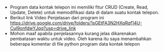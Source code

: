 - Program data kontak telepon ini memiliki fitur CRUD (Create, Read, Update, Delete) untuk memodifikasi data di dalam suatu kontak telepon.
- Berikut link Video Penjelasan dari program ini https://drive.google.com/drive/folders/1sGEtFA3N2HXqRqf14U-Cul9onfdwYJqq?usp=drive_link
- Mohon maaf apabila penjelasannya kurang jelas dikarenakan pembatasan waktu untuk video. Oleh karena itu saya menambahkan beberapa komentar di file python program data kontak telepon
